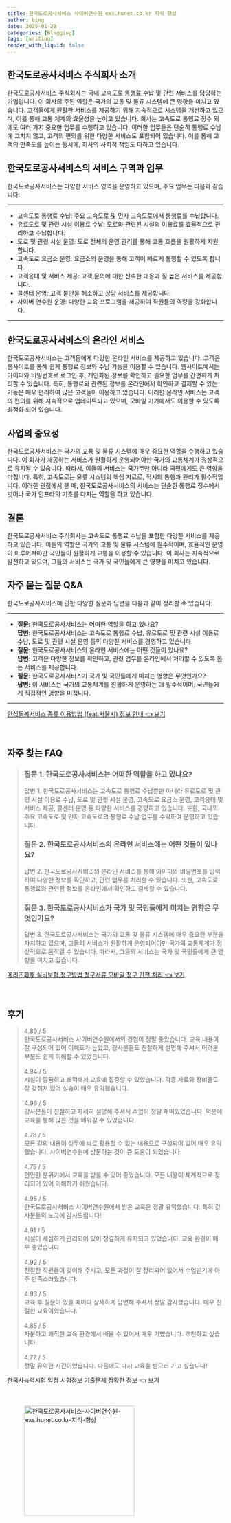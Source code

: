 ```yaml
---
title: 한국도로공사서비스 사이버연수원 exs.hunet.co.kr 지식 향상
author: bing
date: 2025-01-29
categories: [Blogging]
tags: [writing]
render_with_liquid: false
---
```



<h2 id='한국도로공사서비스_소개'>한국도로공사서비스 주식회사 소개</h2>

<p>한국도로공사서비스 주식회사는 국내 고속도로 통행료 수납 및 관련 서비스를 담당하는 기업입니다. 이 회사의 주된 역할은 국가의 교통 및 물류 시스템에 큰 영향을 미치고 있습니다. 고객들에게 원활한 서비스를 제공하기 위해 지속적으로 시스템을 개선하고 있으며, 이를 통해 교통 체계의 효율성을 높이고 있습니다. 회사는 고속도로 통행료 징수 외에도 여러 가지 중요한 업무를 수행하고 있습니다. 이러한 업무들은 단순히 통행료 수납에 그치지 않고, 고객의 편의를 위한 다양한 서비스도 포함되어 있습니다. 이를 통해 고객의 만족도를 높이는 동시에, 회사의 사회적 책임도 다하고 있습니다.</p>

<h2 id='한국도로공사서비스_서비스구역과업무'>한국도로공사서비스의 서비스 구역과 업무</h2>

<p>한국도로공사서비스는 다양한 서비스 영역을 운영하고 있으며, 주요 업무는 다음과 같습니다:</p>

<hr />

<ul>
    <li>고속도로 통행료 수납: 주요 고속도로 및 민자 고속도로에서 통행료를 수납합니다.</li>
    <li>유료도로 및 관련 시설 이용료 수납: 도로와 관련된 시설의 이용료를 효율적으로 관리하고 수납합니다.</li>
    <li>도로 및 관련 시설 운영: 도로 전체의 운영 관리를 통해 교통 흐름을 원활하게 지원합니다.</li>
    <li>고속도로 요금소 운영: 요금소의 운영을 통해 고객이 빠르게 통행할 수 있도록 합니다.</li>
    <li>고객응대 및 서비스 제공: 고객 문의에 대한 신속한 대응과 질 높은 서비스를 제공합니다.</li>
    <li>콜센터 운영: 고객 불만을 해소하고 상담 서비스를 제공합니다.</li>
    <li>사이버 연수원 운영: 다양한 교육 프로그램을 제공하여 직원들의 역량을 강화합니다.</li>
</ul>

<hr />

<h2 id='한국도로공사서비스_온라인서비스'>한국도로공사서비스의 온라인 서비스</h2>

<p>한국도로공사서비스는 고객들에게 다양한 온라인 서비스를 제공하고 있습니다. 고객은 웹사이트를 통해 쉽게 통행료 정보와 수납 기능을 이용할 수 있습니다. 웹사이트에서는 아이디와 비밀번호로 로그인 후, 개인화된 정보를 확인하고 필요한 업무를 간편하게 처리할 수 있습니다. 특히, 통행료와 관련된 정보를 온라인에서 확인하고 결제할 수 있는 기능은 매우 편리하여 많은 고객들이 이용하고 있습니다. 이러한 온라인 서비스는 고객의 편의를 위해 지속적으로 업데이트되고 있으며, 모바일 기기에서도 이용할 수 있도록 최적화 되어 있습니다.</p>

<h2 id='한국도로공사서비스_사업의중요성'>사업의 중요성</h2>

<p>한국도로공사서비스는 국가의 교통 및 물류 시스템에 매우 중요한 역할을 수행하고 있습니다. 이 회사가 제공하는 서비스가 원활하게 운영되어야만 국가의 교통체계가 정상적으로 유지될 수 있습니다. 따라서, 이들의 서비스는 국가뿐만 아니라 국민에게도 큰 영향을 미칩니다. 특히, 고속도로는 물류 시스템의 핵심 자료로, 적시의 통행과 관리가 필수적입니다. 이러한 관점에서 볼 때, 한국도로공사서비스의 서비스는 단순한 통행료 징수에서 벗어나 국가 인프라의 기초를 다지는 역할을 하고 있습니다.</p>

<h2 id='한국도로공사서비스_결론'>결론</h2>

<p>한국도로공사서비스 주식회사는 고속도로 통행료 수납을 포함한 다양한 서비스를 제공하고 있습니다. 이들의 역할은 국가의 교통 및 물류 시스템에 필수적이며, 효율적인 운영이 이루어져야만 국민들이 원활하게 교통을 이용할 수 있습니다. 이 회사는 지속적으로 발전하고 있으며, 그들의 서비스는 국가 및 국민들에게 큰 영향을 미치고 있습니다.</p>

<h2 id='한국도로공사서비스_QnA'>자주 묻는 질문 Q&A</h2>

<p>한국도로공사서비스에 관한 다양한 질문과 답변을 다음과 같이 정리할 수 있습니다:</p>

<hr />

<ul>
    <li><b>질문:</b> 한국도로공사서비스는 어떠한 역할을 하고 있나요? <br /><b>답변:</b> 한국도로공사서비스는 고속도로 통행료 수납, 유료도로 및 관련 시설 이용료 수납, 도로 및 관련 시설 운영 등의 다양한 서비스를 경영하고 있습니다.</li>
    <li><b>질문:</b> 한국도로공사서비스의 온라인 서비스에는 어떤 것들이 있나요? <br /><b>답변:</b> 고객은 다양한 정보를 확인하고, 관련 업무를 온라인에서 처리할 수 있도록 돕는 서비스를 제공합니다.</li>
    <li><b>질문:</b> 한국도로공사서비스가 국가 및 국민들에게 미치는 영향은 무엇인가요? <br /><b>답변:</b> 이 서비스는 국가의 교통체계를 원활하게 운영하는 데 필수적이며, 국민들에게 직접적인 영향을 미칩니다.</li>
</ul>

<p><hr />
</p>
<p><a class="click-button" title="안심돌봄서비스 종류 이용방법 (feat.서울시) 정보 안내" href="https://greenforu.github.io/posts/%EC%95%88%EC%8B%AC%EB%8F%8C%EB%B4%84%EC%84%9C%EB%B9%84%EC%8A%A4-%EC%A2%85%EB%A5%98-%EC%9D%B4%EC%9A%A9%EB%B0%A9%EB%B2%95-(feat.%EC%84%9C%EC%9A%B8%EC%8B%9C)-%EC%A0%95%EB%B3%B4-%EC%95%88%EB%82%B4/" rel="dofollow">안심돌봄서비스 종류 이용방법 (feat.서울시) 정보 안내 👈 보기</a></p><br>
<h2 id='자주_찾는_FAQ'>자주 찾는 FAQ</h2>
<div itemscope="" itemtype="https://schema.org/FAQPage"> 
<blockquote> 
<div itemscope="" itemprop="mainEntity" itemtype="https://schema.org/Question"> 
<h3 itemprop="name">질문 1. 한국도로공사서비스는 어떠한 역할을 하고 있나요?</h3> 
<div itemscope="" itemprop="acceptedAnswer" itemtype="https://schema.org/Answer"> 
<span itemprop="text"> 
<p>답변 1. 한국도로공사서비스는 고속도로 통행료 수납뿐만 아니라 유료도로 및 관련 시설 이용료 수납, 도로 및 관련 시설 운영, 고속도로 요금소 운영, 고객응대 및 서비스 제공, 콜센터 운영 등 다양한 서비스를 경영하고 있습니다. 또한, 국내의 주요 고속도로 및 민자 고속도로의 통행료 수납 업무를 수탁하여 운영하고 있습니다.</p> 
</span> 
</div> 
</div> 
<div itemscope="" itemprop="mainEntity" itemtype="https://schema.org/Question"> 
<h3 itemprop="name">질문 2. 한국도로공사서비스의 온라인 서비스에는 어떤 것들이 있나요?</h3> 
<div itemscope="" itemprop="acceptedAnswer" itemtype="https://schema.org/Answer"> 
<span itemprop="text"> 
<p>답변 2. 한국도로공사서비스의 온라인 서비스를 통해 아이디와 비밀번호를 입력하여 다양한 정보를 확인하고, 관련 업무를 처리할 수 있습니다. 또한, 고속도로 통행료와 관련된 정보를 온라인에서 확인하고 결제할 수 있습니다.</p> 
</span> 
</div> 
</div> 
<div itemscope="" itemprop="mainEntity" itemtype="https://schema.org/Question"> 
<h3 itemprop="name">질문 3. 한국도로공사서비스가 국가 및 국민들에게 미치는 영향은 무엇인가요?</h3> 
<div itemscope="" itemprop="acceptedAnswer" itemtype="https://schema.org/Answer"> 
<span itemprop="text"> 
<p>답변 3. 한국도로공사서비스는 국가의 교통 및 물류 시스템에 매우 중요한 부분을 차지하고 있으며, 그들의 서비스가 원활하게 운영되어야만 국가의 교통체계가 정상적으로 움직일 수 있습니다. 따라서, 그들의 서비스는 국가 및 국민들에게 큰 영향을 미치고 있습니다.</p> 
</span> 
</div> 
</div> 
</blockquote> 
</div>
<p><a class="click-button" title="메리츠화재 실비보험 청구방법 청구서류 모바일 청구 간편 처리" href="https://greenforu.github.io/posts/%EB%A9%94%EB%A6%AC%EC%B8%A0%ED%99%94%EC%9E%AC-%EC%8B%A4%EB%B9%84%EB%B3%B4%ED%97%98-%EC%B2%AD%EA%B5%AC%EB%B0%A9%EB%B2%95-%EC%B2%AD%EA%B5%AC%EC%84%9C%EB%A5%98-%EB%AA%A8%EB%B0%94%EC%9D%BC-%EC%B2%AD%EA%B5%AC-%EA%B0%84%ED%8E%B8-%EC%B2%98%EB%A6%AC/" rel="dofollow">메리츠화재 실비보험 청구방법 청구서류 모바일 청구 간편 처리 👈 보기</a></p><br>
<h2 id='후기'>후기</h2>
<div itemscope itemtype="https://schema.org/Product">
  <blockquote>
  <div itemprop="review" itemscope itemtype="https://schema.org/Review">
      <div itemprop="reviewRating" itemscope itemtype="https://schema.org/Rating"> <span itemprop="ratingValue">4.89</span> / <span itemprop="bestRating">5</span> </div>
      <span itemprop="reviewBody">한국도로공사서비스 사이버연수원에서의 경험이 정말 좋았습니다. 교육 내용이 잘 구성되어 있어 이해도가 높았고, 강사분들도 친절하게 설명해 주셔서 어려운 부분도 쉽게 이해할 수 있었습니다.</span>
  </div>
  <br>
  <div itemprop="review" itemscope itemtype="https://schema.org/Review">
      <div itemprop="reviewRating" itemscope itemtype="https://schema.org/Rating"> <span itemprop="ratingValue">4.94</span> / <span itemprop="bestRating">5</span> </div>
      <span itemprop="reviewBody">시설이 깔끔하고 쾌적해서 교육에 집중할 수 있었습니다. 각종 자료와 장비들도 잘 갖춰져 있어 실습이 매우 유익했습니다.</span>
  </div>
  <br>
  <div itemprop="review" itemscope itemtype="https://schema.org/Review">
      <div itemprop="reviewRating" itemscope itemtype="https://schema.org/Rating"> <span itemprop="ratingValue">4.96</span> / <span itemprop="bestRating">5</span> </div>
      <span itemprop="reviewBody">강사분들이 친절하고 자세히 설명해 주셔서 수업이 정말 재미있었습니다. 덕분에 교육을 통해 많은 것을 배워갈 수 있었습니다.</span>
  </div>
  <br>
  <div itemprop="review" itemscope itemtype="https://schema.org/Review">
      <div itemprop="reviewRating" itemscope itemtype="https://schema.org/Rating"> <span itemprop="ratingValue">4.78</span> / <span itemprop="bestRating">5</span> </div>
      <span itemprop="reviewBody">모든 강의 내용이 실무에 바로 활용할 수 있는 내용으로 구성되어 있어 매우 유익했습니다. 사이버연수원에 방문하는 것이 큰 도움이 되었습니다.</span>
  </div>
  <br>
  <div itemprop="review" itemscope itemtype="https://schema.org/Review">
      <div itemprop="reviewRating" itemscope itemtype="https://schema.org/Rating"> <span itemprop="ratingValue">4.75</span> / <span itemprop="bestRating">5</span> </div>
      <span itemprop="reviewBody">편안한 분위기에서 교육을 받을 수 있어 좋았습니다. 모든 내용이 체계적으로 정리되어 있어 이해하기 쉬웠습니다.</span>
  </div>
  <br>
  <div itemprop="review" itemscope itemtype="https://schema.org/Review">
      <div itemprop="reviewRating" itemscope itemtype="https://schema.org/Rating"> <span itemprop="ratingValue">4.95</span> / <span itemprop="bestRating">5</span> </div>
      <span itemprop="reviewBody">한국도로공사서비스 사이버연수원에서 받은 교육은 정말 유익했습니다. 특히 강사분들의 노고에 감사드립니다!</span>
  </div>
  <br>
  <div itemprop="review" itemscope itemtype="https://schema.org/Review">
      <div itemprop="reviewRating" itemscope itemtype="https://schema.org/Rating"> <span itemprop="ratingValue">4.91</span> / <span itemprop="bestRating">5</span> </div>
      <span itemprop="reviewBody">시설이 세심하게 관리되어 있어 청결하게 유지되고 있었습니다. 교육 환경이 매우 좋았습니다.</span>
  </div>
  <br>
  <div itemprop="review" itemscope itemtype="https://schema.org/Review">
      <div itemprop="reviewRating" itemscope itemtype="https://schema.org/Rating"> <span itemprop="ratingValue">4.92</span> / <span itemprop="bestRating">5</span> </div>
      <span itemprop="reviewBody">친절한 직원들이 맞이해 주시고, 모든 과정이 잘 정리되어 있어서 수업받기에 아주 만족스러웠습니다.</span>
  </div>
  <br>
  <div itemprop="review" itemscope itemtype="https://schema.org/Review">
      <div itemprop="reviewRating" itemscope itemtype="https://schema.org/Rating"> <span itemprop="ratingValue">4.93</span> / <span itemprop="bestRating">5</span> </div>
      <span itemprop="reviewBody">교육 후 질문이 있을 때마다 상세하게 답변해 주셔서 정말 감사했습니다. 매우 친절한 교육이었습니다.</span>
  </div>
  <br>
  <div itemprop="review" itemscope itemtype="https://schema.org/Review">
      <div itemprop="reviewRating" itemscope itemtype="https://schema.org/Rating"> <span itemprop="ratingValue">4.85</span> / <span itemprop="bestRating">5</span> </div>
      <span itemprop="reviewBody">차분하고 쾌적한 교육 환경에서 배울 수 있어서 매우 기뻤습니다. 추천하고 싶습니다.</span>
  </div>
  <br>
  <div itemprop="review" itemscope itemtype="https://schema.org/Review">
      <div itemprop="reviewRating" itemscope itemtype="https://schema.org/Rating"> <span itemprop="ratingValue">4.77</span> / <span itemprop="bestRating">5</span> </div>
      <span itemprop="reviewBody">정말 유익한 시간이었습니다. 다음에도 다시 교육을 받으러 가고 싶습니다!</span>
  </div>
  </blockquote>
</div>
<p><a class="click-button" title="한국사능력시험 일정 시험정보 기출문제 정확한 정보" href="https://greenforu.github.io/posts/%ED%95%9C%EA%B5%AD%EC%82%AC%EB%8A%A5%EB%A0%A5%EC%8B%9C%ED%97%98-%EC%9D%BC%EC%A0%95-%EC%8B%9C%ED%97%98%EC%A0%95%EB%B3%B4-%EA%B8%B0%EC%B6%9C%EB%AC%B8%EC%A0%9C-%EC%A0%95%ED%99%95%ED%95%9C-%EC%A0%95%EB%B3%B4/" rel="dofollow">한국사능력시험 일정 시험정보 기출문제 정확한 정보 👈 보기</a></p><br>
<figure class="image"><img src="https://greenforu.github.io/assets/img/thumbnail/한국도로공사서비스-사이버연수원-exs.hunet.co.kr-지식-향상.webp" alt="한국도로공사서비스-사이버연수원-exs.hunet.co.kr-지식-향상" width="256" height="256"></figure>